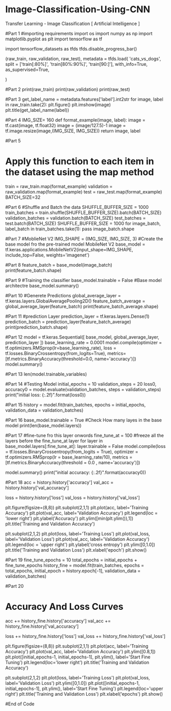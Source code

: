 # Image-Classification-Using-CNN
Transfer Learning - Image Classification [ Artificial Intelligence ]

#Part 1
#importing requirements
import os
import numpy as np
import matplotlib.pyplot as plt
import tensorflow as tf

import tensorflow_datasets as tfds
tfds.disable_progress_bar()

(raw_train, raw_validation, raw_test), metadata = tfds.load(
        'cats_vs_dogs',
        split = ['train[:80%]', 'train[80%:90%]', 'train[90:]'],
        with_info=True,
        as_supervised=True,

)

#Part 2
print(raw_train)
print(raw_validation)
print(raw_test)

#Part 3
get_label_name = metadata.features['label'].int2str
for image, label in raw_train.take(2):
  plt.figure()
  plt.imshow(image)
  plt.title(get_label_name(label))
  
  #Part 4
  IMG_SIZE= 160
def format_example(image, label):
  image = tf.cast(image, tf.float32)
  image = (image/127.5)-1
  image = tf.image.resize(image,(IMG_SIZE, IMG_SIZE))
  return image, label
  
  #Part 5
  # Apply this function to each item in the dataset using the map method
train = raw_train.map(format_example)
validation = raw_validation.map(format_example)
test = raw_test.map(format_example)
BATCH_SIZE=32

#Part 6
#Shuffle and Batch the data
SHUFFLE_BUFFER_SIZE = 1000
train_batches = train.shuffle(SHUFFLE_BUFFER_SIZE).batch(BATCH_SIZE)
validation_batches = validation.batch(BATCH_SIZE)
test_batches = test.batch(BATCH_SIZE)
SHUFFLE_BUFFER_SIZE = 1000
for image_batch, label_batch in train_batches.take(1):
  pass
image_batch.shape


#Part 7
#MoblieNet V2
IMG_SHAPE = (IMG_SIZE, IMG_SIZE, 3)
#Create the base model fro the pre-trained model MobileNet V2
base_model = tf.keras.applications.MobileNetV2(input_shape=IMG_SHAPE,
                                               include_top=False,
                                               weights='imagenet')
                                               
#Part 8
feature_batch = base_model(image_batch)
print(feature_batch.shape)

#Part 9
#Training the classifier
base_model.trainable = False
#Base model architectre
base_model.summary()

#Part 10
#Generete Predictions
global_average_layer = tf.keras.layers.GlobalAveragePooling2D()
feature_batch_average = global_average_layer(feature_batch)
print(feature_batch_average.shape)

#Part 11
#prediction Layer
prediction_layer = tf.keras.layers.Dense(1)
prediction_batch = prediction_layer(feature_batch_average)
print(prediction_batch.shape)

#Part 12
model = tf.keras.Sequential([
                             base_model,
                             global_average_layer,
                             prediction_layer
])
base_learning_rate = 0.0001
model.compile(optimizer = tf.optimizers.RMSprop(lr=base_learning_rate),
              loss = tf.losses.BinaryCrossentropy(from_logits=True),
              metrics=[tf.metrics.BinaryAccuracy(threshold=0.0, name='accuracy')])
model.summary()

#Part 13
len(model.trainable_variables)

#Part 14
#Testing Model
initial_epochs = 10
validation_steps = 20
loss0, accuracy0 = model.evaluate(validation_batches, steps = validation_steps)
print("initial loss: {:.2f}".format(loss0))

#Part 15
history = model.fit(train_batches,
                    epochs = initial_epochs,
                    validation_data = validation_batches)
                    
#Part 16
base_model.trainable = True
#Check How many layes in the base model
print(len(base_model.layers))

#Part 17
#fine-tune fro this layer onwords
fine_tune_at = 100
#freeze all the layers before the fine_tune_at layer
for layer in base_model.layers[:fine_tune_at]:
  layer.trainable = False
model.compile(loss = tf.losses.BinaryCrossentropy(from_logits = True),
              optimizer = tf.optimizers.RMSprop(lr = base_learning_rate/10),
              metrics = [tf.metrics.BinaryAccuracy(threshold = 0.0 , name='accuracy')])

model.summary()
print("initial accuracy: {:.2f}".format(accuracy0))

#Part 18
acc = history.history['accuracy']
val_acc = history.history['val_accuracy']

loss = history.history['loss']
val_loss = history.history['val_loss']

plt.figure(figsize=(8,8))
plt.subplot(2,1,1)
plt.plot(acc, label='Training Accuracy')
plt.plot(val_acc, label='Validation Accuracy')
plt.legend(loc = 'lower right')
plt.ylabel('Accuracy')
plt.ylim([min(plt.ylim()),1])
plt.title('Training and Validation Accuracy')

plt.subplot(2,1,2)
plt.plot(loss, label='Training Loss')
plt.plot(val_loss, label='Validation Loss')
plt.plot(val_acc, label='Validation Accuracy')
plt.legend(loc = 'upper right')
plt.ylabel('cross entropy')
plt.ylim([0,1.0])
plt.title('Training and Validation Loss')
plt.xlabel('epoch')
plt.show()


#Part 19
fine_tune_epochs = 10
total_epochs = initial_epochs + fine_tune_epochs
history_fine = model.fit(train_batches,
                         epochs = total_epochs,
                         initial_epoch = history.epoch[-1],
                         validation_data = validation_batches)

#Part 20
# Accuracy And Loss Curves
acc += history_fine.history['accuracy']
val_acc += history_fine.history['val_accuracy']

loss += history_fine.history['loss']
val_loss += history_fine.history['val_loss']

plt.figure(figsize=(8,8))
plt.subplot(2,1,1)
plt.plot(acc, label='Training Accuracy')
plt.plot(val_acc, label='Validation Accuracy')
plt.ylim([0.8,1])
plt.plot([initial_epochs-1, initial_epochs-1],
         plt.ylim(), label='Start Fine Tuning')
plt.legend(loc='lower right')
plt.title('Training and Validation Accuracy')


plt.subplot(2,1,2)
plt.plot(loss, label='Training Loss')
plt.plot(val_loss, label='Validation Loss')
plt.ylim([0,1.0])
plt.plot([initial_epochs-1, initial_epochs-1],
         plt.ylim(), label='Start Fine Tuning')
plt.legend(loc='upper right')
plt.title('Training and Validation Loss')
plt.xlabel('epochs')
plt.show()

#End of Code
